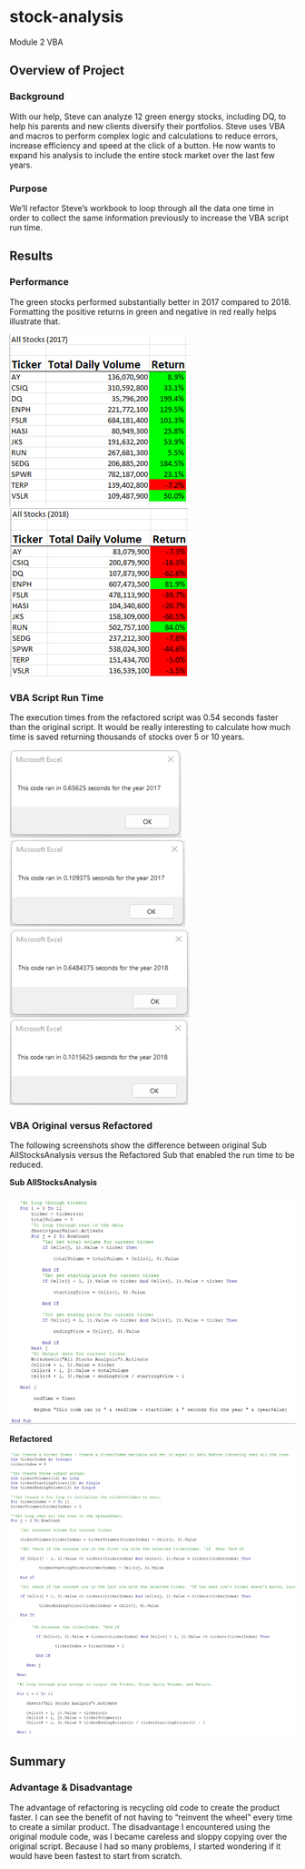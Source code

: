 # stock-analysis
Module 2 VBA
## Overview of Project
### Background

With our help, Steve can analyze 12 green energy stocks, including DQ, to help his parents and new clients diversify their portfolios. Steve uses VBA and macros to perform complex logic and calculations to reduce errors, increase efficiency and speed at the click of a button. He now wants to expand his analysis to include the entire stock market over the last few years.

### Purpose

We’ll refactor Steve’s workbook to loop through all the data one time in order to collect the same information previously to increase the VBA script run time.

## Results

### Performance
The green stocks performed substantially better in 2017 compared to 2018. Formatting the positive returns in green and negative in red really helps illustrate that. 

![TBrickey](https://github.com/TBrickey/stock-analysis/blob/main/Resources/Screenshot%20All%20Stocks%20(2017).png)
![TBrickey](https://github.com/TBrickey/stock-analysis/blob/main/Resources/Screenshot%20All%20Stocks%20(2018).png)

### VBA Script Run Time
The execution times from the refactored script was 0.54 seconds faster than the original script. It would be really interesting to calculate how much time is saved returning thousands of stocks over 5 or 10 years.

![TBrickey](https://github.com/TBrickey/stock-analysis/blob/main/Resources/VBA_Challenge_2017%20AllStocksAnalysis.png)
![TBrickey](https://github.com/TBrickey/stock-analysis/blob/main/Resources/VBA_Challenge_2017.png)
![TBrickey](https://github.com/TBrickey/stock-analysis/blob/main/Resources/VBA_Challenge_2018%20AllStocksAnalysis.png)
![TBrickey](https://github.com/TBrickey/stock-analysis/blob/main/Resources/VBA_Challenge_2018.png)

### VBA Original versus Refactored
The following screenshots show the difference between original Sub AllStocksAnalysis versus the Refactored Sub that enabled the run time to be reduced.

**Sub AllStocksAnalysis**

![TBrickey](https://github.com/TBrickey/stock-analysis/blob/main/Resources/Sub%20AllStocksAnalysis().png)

**Refactored**

![TBrickey](https://github.com/TBrickey/stock-analysis/blob/main/Resources/Sub%20AllStocksAnalysisRefactored()1.png)
![TBrickey](https://github.com/TBrickey/stock-analysis/blob/main/Resources/Sub%20AllStocksAnalysisRefactored()2.png)

## Summary
### Advantage & Disadvantage
The advantage of refactoring is recycling old code to create the product faster. I can see the benefit of not having to “reinvent the wheel” every time to create a similar product. The disadvantage I encountered using the original module code, was I became careless and sloppy copying over the original script. Because I had so many problems, I started wondering if it would have been fastest to start from scratch.
